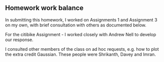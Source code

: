 

## Homework work balance

In submitting this homework, I worked on Assignments 1 and Assignment 3 on my own, with brief consultation with others as documented below.

For the citibike Assignment - I worked closely with Andrew Nell to develop our response.

I consulted other members of the class on ad hoc requests, e.g. how to plot the extra credit Gaussian. These people were Shrikanth, Davey and Imran.

